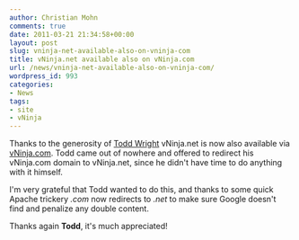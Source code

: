 ```yaml
---
author: Christian Mohn
comments: true
date: 2011-03-21 21:34:58+00:00
layout: post
slug: vninja-net-available-also-on-vninja-com
title: vNinja.net available also on vNinja.com
url: /news/vninja-net-available-also-on-vninja-com/
wordpress_id: 993
categories:
- News
tags:
- site
- vNinja
---
```


Thanks to the generosity of [Todd Wright](http://twitter.com/toddw) vNinja.net is now also available via [vNinja.com](http://vninja.com). Todd came out of nowhere and offered to redirect his vNinja.com domain to vNinja.net, since he didn't have time to do anything with it himself.

I'm very grateful that Todd wanted to do this, and thanks to some quick Apache trickery _.com_ now redirects to _.net_ to make sure Google doesn't find and penalize any double content.

Thanks again **Todd**, it's much appreciated!

